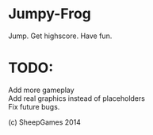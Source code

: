 Jumpy-Frog
==========

Jump.
Get highscore.
Have fun.

TODO:
=====
Add more gameplay<br>
Add real graphics instead of placeholders<br>
Fix future bugs.<br>

(c) SheepGames 2014